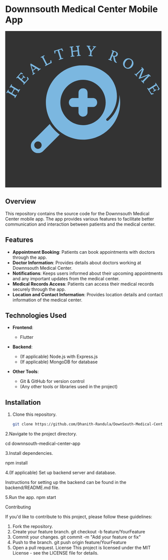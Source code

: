 # Downnsouth Medical Center Mobile App

![Downnsouth Medical Center Logo](images/logo.png)

## Overview

This repository contains the source code for the Downnsouth Medical Center mobile app. The app provides various features to facilitate better communication and interaction between patients and the medical center.

## Features

- **Appointment Booking**: Patients can book appointments with doctors through the app.
- **Doctor Information**: Provides details about doctors working at Downnsouth Medical Center.
- **Notifications**: Keeps users informed about their upcoming appointments and any important updates from the medical center.
- **Medical Records Access**: Patients can access their medical records securely through the app.
- **Location and Contact Information**: Provides location details and contact information of the medical center.

## Technologies Used

- **Frontend**: 
  - Flutter
  
- **Backend**:
  - (If applicable) Node.js with Express.js
  - (If applicable) MongoDB for database
  
- **Other Tools**:
  - Git & GitHub for version control
  - (Any other tools or libraries used in the project)

## Installation

1. Clone this repository.
   ```bash
   git clone https://github.com/Dhanith-Randula/DownSouth-Medical-Center-Mobile-App.git

2.Navigate to the project directory.

cd downnsouth-medical-center-app

3.Install dependencies.

npm install

4.(If applicable) Set up backend server and database.

Instructions for setting up the backend can be found in the backend/README.md file.

5.Run the app.
npm start



Contributing


If you'd like to contribute to this project, please follow these guidelines:

1.	Fork the repository.
2.	Create your feature branch.
git checkout -b feature/YourFeature
3.	Commit your changes.
git commit -m "Add your feature or fix"
4.	Push to the branch.
git push origin feature/YourFeature
5.	Open a pull request.
License
This project is licensed under the MIT License - see the LICENSE file for details.

